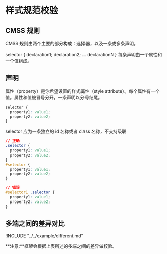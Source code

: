 # 样式规范校验

## CMSS 规则

CMSS 规则由两个主要的部分构成：选择器，以及一条或多条声明。

selector {
declaration1;
declaration2;
...
declarationN
}
每条声明由一个属性和一个值组成。

## 声明

属性（property）是你希望设置的样式属性（style attribute）。每个属性有一个值。属性和值被冒号分开，一条声明以分号结尾。

```css
selector {
  property1: value1;
  property2: value2;
}
```

selector 应为一条独立的 id 名称或者 class 名称，不支持级联

```css
// 正确
.selector {
  property1: value1;
  property2: value2;
}
#selector {
  property1: value1;
  property2: value2;
}

// 错误
#selector1 .selector {
  property1: value1;
  property2: value2;
}
```

## 多端之间的差异对比

!INCLUDE "../../example/different.md"

**注意:**框架会根据上表所述的多端之间的差异做校验。

